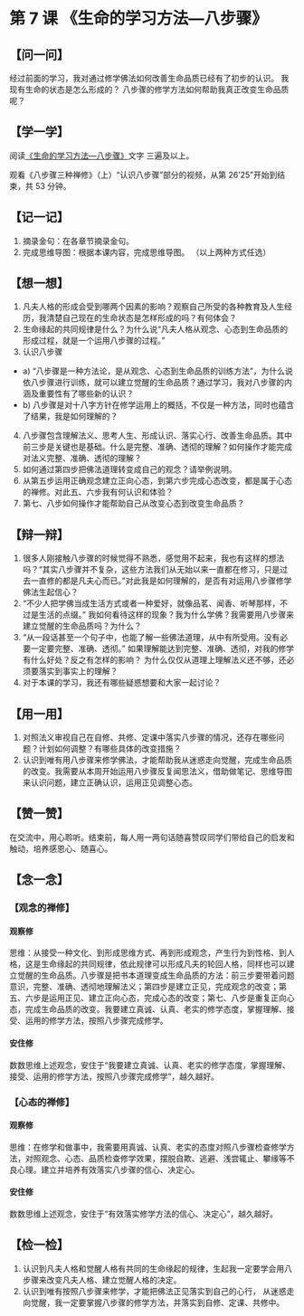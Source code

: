 # 第 7 课 《生命的学习方法—八步骤》

## 【问一问】

经过前面的学习，我对通过修学佛法如何改善生命品质已经有了初步的认识。
我现有生命的状态是怎么形成的？
八步骤的修学方法如何帮助我真正改变生命品质呢？

## 【学一学】

阅读[《生命的学习方法—八步骤》](./07生命的学习方法—八步骤.md)文字 三遍及以上。

观看《八步骤三种禅修》（上）“认识八步骤”部分的视频，从第 26’25”开始到结束，共 53 分钟。

## 【记一记】

1. 摘录金句：在各章节摘录金句。
2. 完成思维导图：根据本课内容，完成思维导图。
   （以上两种方式任选）

## 【想一想】

1. 凡夫人格的形成会受到哪两个因素的影响？观察自己所受的各种教育及人生经历，我清楚自己现在的生命状态是怎样形成的吗？有何体会？
2. 生命缘起的共同规律是什么？为什么说“凡夫人格从观念、心态到生命品质的形成过程，就是一个运用八步骤的过程。”
3. 认识八步骤

- a) “八步骤是一种方法论，是从观念、心态到生命品质的训练方法”，为什么说依八步骤进行训练，就可以建立觉醒的生命品质？通过学习，我对八步骤的内涵及重要性有了哪些新的认识？
- b) 八步骤是对十八字方针在修学运用上的概括，不仅是一种方法，同时也蕴含了结果，我是如何理解的？

4. 八步骤包含理解法义、思考人生、形成认识、落实心行、改善生命品质。其中前三步是关键也是基础。什么是完整、准确、透彻的理解？如何操作才能完成对法义完整、准确、透彻的理解？
5. 如何通过第四步把佛法道理转变成自己的观念？请举例说明。
6. 从第五步运用正确观念建立正向心态，到第六步完成心态改变，都是属于心态的禅修。对此五、六步我有何认识和体验？
7. 第七、八步如何操作才能帮助自己从改变心态到改变生命品质？

## 【辩一辩】

1. 很多人刚接触八步骤的时候觉得不熟悉，感觉用不起来，我也有这样的想法吗？“其实八步骤并不复杂，这些方法我们从无始以来一直都在修习，只是过去一直修的都是凡夫心而已。”对此我是如何理解的，是否有对运用八步骤修学佛法生起信心？
2. “不少人把学佛当成生活方式或者一种爱好，就像品茗、闻香、听琴那样，不过是生活的点缀。” 我如何看待这样的现象？我为什么学佛？我需要用八步骤来建立觉醒的生命品质吗？为什么？
3. “从一段话甚至一个句子中，也能了解一些佛法道理，从中有所受用。没有必要一定要完整、准确、透彻。” 如果理解能达到完整、准确、透彻，对我的修学有什么好处？反之有怎样的影响？ 为什么仅仅从道理上理解法义还不够，还必须要落实到事实上的理解？
4. 对于本课的学习，我还有哪些疑惑想要和大家一起讨论？

## 【用一用】

1. 对照法义审视自己在自修、共修、定课中落实八步骤的情况，还存在哪些问题？计划如何调整？有哪些具体的改变措施？
2. 认识到唯有用八步骤来修学佛法，才能帮助我从迷惑走向觉醒，完成生命品质的改变。我需要从本周开始运用八步骤反复闻思法义，借助做笔记、思维导图来认识问题，建立正确认识，运用正见调整心态。

## 【赞一赞】

在交流中，用心聆听。结束前，每人用一两句话随喜赞叹同学们带给自己的启发和触动，培养感恩心、随喜心。

## 【念一念】

### 【观念的禅修】

#### 观察修

思维：从接受一种文化、到形成思维方式、再到形成观念，产生行为到性格、到人格，这是生命缘起的共同规律，依此规律可以形成凡夫的轮回人格，同样也可以建立觉醒的生命品质。八步骤是把书本道理变成生命品质的方法：前三步要带着问题意识，完整、准确、透彻地理解法义；第四步是建立正见，完成观念的改变；第五、六步是运用正见、建立正向心态，完成心态的改变；第七、八步是重复正向心态，完成生命品质的改变。我要建立真诚、认真、老实的修学态度，掌握理解、接受、运用的修学方法，按照八步骤完成修学。

#### 安住修

数数思维上述观念，安住于“我要建立真诚、认真、老实的修学态度，掌握理解、接受、运用的修学方法，按照八步骤完成修学”，越久越好。

### 【心态的禅修】

#### 观察修

思维：在修学和做事中，我需要用真诚、认真、老实的态度对照八步骤检查修学方法，对照观念、心态、品质检查修学效果，摆脱自欺、逃避、浅尝辄止、攀缘等不良心理。建立并培养有效落实八步骤的信心、决定心。

#### 安住修

数数思维上述观念，安住于“有效落实修学方法的信心、决定心”，越久越好。

## 【检一检】

1. 认识到凡夫人格和觉醒人格有共同的生命缘起的规律，生起我一定要学会用八步骤来改变凡夫人格、建立觉醒人格的决定。
2. 认识到唯有按照八步骤来修学，才能把佛法正见落实到自己的心行， 从迷惑走向觉醒，我一定要掌握八步骤的修学方法，并落实到自修、定课、共修中。
